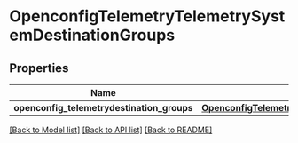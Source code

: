 # OpenconfigTelemetryTelemetrySystemDestinationGroups

## Properties
Name | Type | Description | Notes
------------ | ------------- | ------------- | -------------
**openconfig_telemetrydestination_groups** | [**OpenconfigTelemetryTelemetrySystemOpenconfigtelemetrytelemetrysystemDestinationgroups**](OpenconfigTelemetryTelemetrySystemOpenconfigtelemetrytelemetrysystemDestinationgroups.md) |  | [optional] 

[[Back to Model list]](../README.md#documentation-for-models) [[Back to API list]](../README.md#documentation-for-api-endpoints) [[Back to README]](../README.md)


